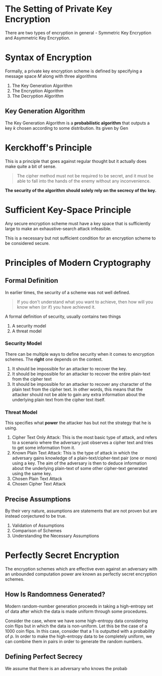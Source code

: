 # The Setting of Private Key Encryption
There are two types of encryption in general - Symmetric Key Encryption and Asymmetric Key Encryption. 
# Syntax of Encryption
Formally, a private key encryption scheme is defined by specifying a message space $M$ along with three algorithms
1. The Key Generation Algorithm
2. The Encryption Algorithm
3. The Decryption Algorithm
## Key Generation Algorithm
The Key Generation Algorithm is a **probabilistic algorithm** that outputs a key $k$ chosen according to some distribution. Its given by $\text{Gen}$
# Kerckhoff's Principle
This is a principle that goes against regular thought but it actually does make quite a bit of sense.

> The cipher method must not be required to be secret, and it must be able to fall into the hands of the enemy without any inconvenience.

**The security of the algorithm should solely rely on the secrecy of the key.**
# Sufficient Key-Space Principle
Any secure encryption scheme must have a key space that is sufficiently large to make an exhaustive-search attack infeasible.

This is a necessary but not sufficient condition for an encryption scheme to be considered secure.
# Principles of Modern Cryptography
## Formal Definition
In earlier times, the security of a scheme was not well defined.
> If you don't understand what you want to achieve, then how will you know when (or if) you have achieved it.

A formal definition of security, usually contains two things
1. A security model
2. A threat model
### Security Model
There can be multiple ways to define security when it comes to encryption schemes. The **right** one depends on the context. 
1. It should be impossible for an attacker to recover the key.
2. It should be impossible for an attacker to recover the entire plain-text from the cipher text
3. It should be impossible for an attacker to recover any character of the plain text from the cipher text. In other words, this means that the attacker should not be able to gain any extra information about the underlying plain text from the cipher text itself.
### Threat Model
This specifies what **power** the attacker has but not the strategy that he is using.
1. Cipher Text Only Attack: This is the most basic type of attack, and refers to a scenario where the adversary just observes a cipher text and tries to get some information from it.
2. Known Plain Text Attack: This is the type of attack in which the adversary gains knowledge of a plain-text/cipher-text pair (one or more) using a key. The aim of the adversary is then to deduce information about the underlying plain-text of some other cipher-text generated using the same key.
3. Chosen Plain Text Attack
4. Chosen Cipher Text Attack
## Precise Assumptions
By their very nature, assumptions are statements that are not proven but are instead conjectured to be true. 
1. Validation of Assumptions
2. Comparison of Schemes
3. Understanding the Necessary Assumptions
# Perfectly Secret Encryption
The encryption schemes which are effective even against an adversary with an unbounded computation power are known as perfectly secret encryption schemes.
## How Is Randomness Generated?
Modern random-number generation proceeds in taking a high-entropy set of data after which the data is made uniform through some procedures.

Consider the case, where we have some  high-entropy data considering coin flips but in which the data is non-uniform. Let this be the case of a 1000 coin flips. In this case, consider that a $1$ is outputted with a probability of $p$. In order to make the high-entropy data to be completely uniform, we can combine them in pairs in order to generate the random numbers. 
## Defining Perfect Secrecy
We assume that there is an adversary who knows the probab

